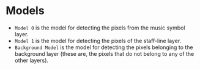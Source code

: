 # Models
- `Model 0` is the model for detecting the pixels from the music symbol layer. 
- `Model 1` is the model for detecting the pixels of the staff-line layer.
- `Background Model` is the model for detecting the pixels belonging to the background layer (these are, the pixels that do not belong to any of the other layers).
